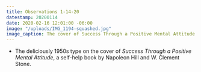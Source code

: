 ```yaml
---
title: Observations 1-14-20
datestamp: 20200114
date: 2020-02-16 12:01:00 -06:00
image: "/uploads/IMG_1194-squashed.jpg"
image_caption: The cover of Success Through a Positive Mental Attitude.
---
```


- The deliciously 1950s type on the cover of *Success Through a Positive Mental Attitude*, a self-help book by Napoleon Hill and W. Clement Stone.
